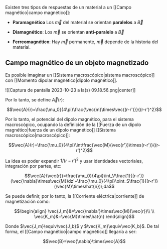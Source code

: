 
Existen tres tipos de respuestas de un material a un [[Campo magnético|campo magnético]]: 

- **Paramagnético** Los $\vec{m}$ del material se orientan **paralelos** a $\vec{B}$

- **Diamagnético**: Los $\vec{m}$ se orientan **anti-paralelo** a $\vec{B}$

- **Ferreomagnético**: Hay $\vec{m}$ permanente, $\vec{m}$ depende de la historia del material. 

## Campo magnético de un objeto magnetizado 

Es posible imaginar un [[Sistema macroscópico|sistema macroscópico]] con [[Momento dipolar magnético|dipolo magnético]]. 

![[Captura de pantalla 2023-10-23 a la(s) 09.18.56.png|center]]

Por lo tanto, se define $\vec{A}(r)$: 

$$\vec{A}(r)=\frac{\mu_0}{4\pi}\frac{\vec{m}\times\vec{(r-r')}}{(r-r')^2}$$

Por lo tanto, el potencial del dipolo magnético, para el sistema macroscópico, ocupando la definición de la [[Fuerza de un dipolo magnético|fuerza de un dipolo magnético]] [[Sistema macroscópico|macroscópico]]: 

$$\vec{A}(r)=\frac{\mu_0}{4\pi}\int\frac{\vec{M}(\vec{r'})\times(r-r')}{(r-r')^2}$$

La idea es poder expandir $1/(r-r')^2$ y usar identidades vectoriales, integración por partes, etc: 

$$\vec{A}(\vec{r})=\frac{\mu_0}{4\pi}\int_V\frac{1}{(r-r')}(\vec{\nabla}\times\vec{M})dz'+\frac{\mu_0}{4\pi}\oint_S\frac{1}{(r-r')}(\vec{M}\times\hat{n})\;da$$

Se puede definir, por lo tanto,  la [[Corriente eléctrica|corriente]] de magnetización como: 

$$\begin{align}
\vec{J_m}&=\vec{\nabla'}\times\vec{M}(\vec{r})\\  \\
\vec{K_m}&=\vec{M}\times\hat{n}
\end{align}$$

Donde $\vec{J_m}\equiv\vec{J_b}$ y $\vec{K_m}\equiv\vec{K_b}$. De tal forma, el [[Campo magnético|campo magnético]] llegaría a ser: 

$$\vec{B}=\vec{\nabla}\times\vec{A}$$

